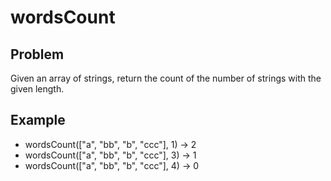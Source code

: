 # wordsCount

## Problem

Given an array of strings, return the count of the number of strings with the given length.

## Example

- wordsCount(["a", "bb", "b", "ccc"], 1) → 2
- wordsCount(["a", "bb", "b", "ccc"], 3) → 1
- wordsCount(["a", "bb", "b", "ccc"], 4) → 0